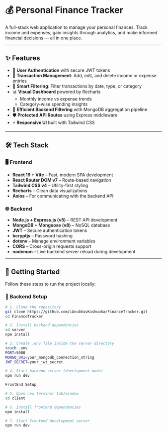 # 💰 Personal Finance Tracker

A full-stack web application to manage your personal finances. Track income and expenses, gain insights through analytics, and make informed financial decisions — all in one place.

---

## ✨ Features

- 🔐 **User Authentication** with secure JWT tokens  
- 💸 **Transaction Management**: Add, edit, and delete income or expense entries  
- 📅 **Smart Filtering**: Filter transactions by date, type, or category  
- 📊 **Visual Dashboard** powered by Recharts  
  - Monthly income vs expense trends  
  - Category-wise spending insights  
- 🧠 **Efficient Backend Filtering** with MongoDB aggregation pipeline  
- 🛡️ **Protected API Routes** using Express middleware  
- ⚡ **Responsive UI** built with Tailwind CSS

---

## 🛠️ Tech Stack

### 🖥️ Frontend

- **React 19 + Vite** – Fast, modern SPA development
- **React Router DOM v7** – Route-based navigation
- **Tailwind CSS v4** – Utility-first styling
- **Recharts** – Clean data visualizations
- **Axios** – For communicating with the backend API

### 🌐 Backend

- **Node.js + Express.js (v5)** – REST API development
- **MongoDB + Mongoose (v8)** – NoSQL database
- **JWT** – Secure authentication tokens
- **bcryptjs** – Password hashing
- **dotenv** – Manage environment variables
- **CORS** – Cross-origin requests support
- **nodemon** – Live backend server reload during development

---

## 🚀 Getting Started

Follow these steps to run the project locally:

### 🔧 Backend Setup

```bash
# 1. Clone the repository
git clone https://github.com/iAnubhavKushwaha/FinanceTracker.git
cd FinanceTracker

# 2. Install backend dependencies
cd server
npm install

# 3. Create .env file inside the server directory
touch .env
PORT=5000
MONGO_URI=your_mongodb_connection_string
JWT_SECRET=your_jwt_secret

# 4. Start backend server (development mode)
npm run dev

FrontEnd Setup

# 5. Open new terminal tab/window
cd client

# 6. Install frontend dependencies
npm install

# 7. Start frontend development server
npm run dev
